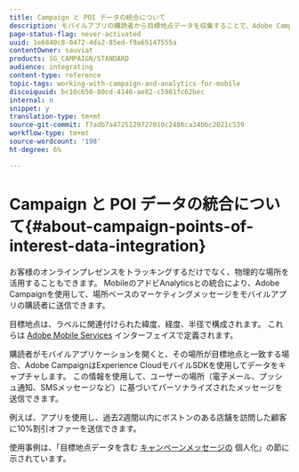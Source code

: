 ```yaml
---
title: Campaign と POI データの統合について
description: モバイルアプリの購読者から目標地点データを収集することで、Adobe Campaignの統合を通じて場所ベースのマーケティングメッセージを購読者に送信します。
page-status-flag: never-activated
uuid: 1e6840c8-0472-4da2-85ed-f9a65147555a
contentOwner: sauviat
products: SG_CAMPAIGN/STANDARD
audience: integrating
content-type: reference
topic-tags: working-with-campaign-and-analytics-for-mobile
discoiquuid: bc10c650-80cd-4146-ae82-c5981fc62bec
internal: n
snippet: y
translation-type: tm+mt
source-git-commit: f7adb7a4725129727010c2486ca34bbc2021c539
workflow-type: tm+mt
source-wordcount: '198'
ht-degree: 6%

---
```



# Campaign と POI データの統合について{#about-campaign-points-of-interest-data-integration}

お客様のオンラインプレゼンスをトラッキングするだけでなく、物理的な場所を活用することもできます。 MobileのアドビAnalyticsとの統合により、Adobe Campaignを使用して、場所ベースのマーケティングメッセージをモバイルアプリの購読者に送信できます。

目標地点は、ラベルに関連付けられた緯度、経度、半径で構成されます。 これらは [Adobe Mobile Services](https://docs.adobe.com/content/help/en/mobile-services/using/home.html) インターフェイスで定義されます。

購読者がモバイルアプリケーションを開くと、その場所が目標地点と一致する場合、Adobe CampaignはExperience CloudモバイルSDKを使用してデータをキャプチャします。 この情報を使用して、ユーザーの場所（電子メール、プッシュ通知、SMSメッセージなど）に基づいてパーソナライズされたメッセージを送信できます。

例えば、アプリを使用し、過去2週間以内にボストンのある店舗を訪問した顧客に10%割引オファーを送信できます。

使用事例は、「目標地点データを含む [キャンペーンメッセージの](../../integrating/using/personalizing-campaign-messages-with-point-of-interest-data.md) 個人化」の節に示されています。
